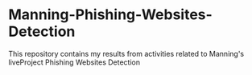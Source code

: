 # Manning-Phishing-Websites-Detection
This repository contains my results from activities related to Manning's liveProject Phishing Websites Detection
